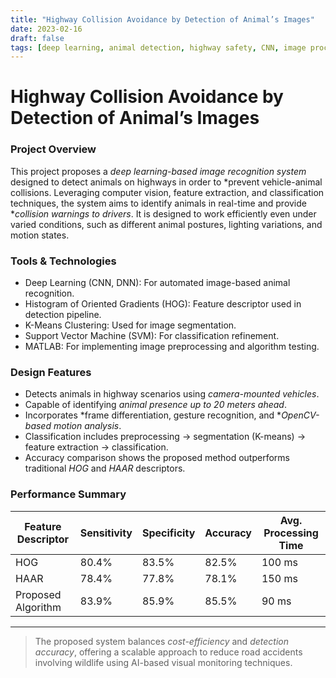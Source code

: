 ```yaml
---
title: "Highway Collision Avoidance by Detection of Animal’s Images"
date: 2023-02-16
draft: false
tags: [deep learning, animal detection, highway safety, CNN, image processing, computer vision]
---
```


Highway Collision Avoidance by Detection of Animal’s Images
============================================================

### Project Overview

This project proposes a *deep learning-based image recognition system* designed to detect animals on highways in order to *prevent vehicle-animal collisions. Leveraging computer vision, feature extraction, and classification techniques, the system aims to identify animals in real-time and provide **collision warnings to drivers*. It is designed to work efficiently even under varied conditions, such as different animal postures, lighting variations, and motion states.

### Tools & Technologies

- Deep Learning (CNN, DNN): For automated image-based animal recognition.
- Histogram of Oriented Gradients (HOG): Feature descriptor used in detection pipeline.
- K-Means Clustering: Used for image segmentation.
- Support Vector Machine (SVM): For classification refinement.
- MATLAB: For implementing image preprocessing and algorithm testing.

### Design Features

- Detects animals in highway scenarios using *camera-mounted vehicles*.
- Capable of identifying *animal presence up to 20 meters ahead*.
- Incorporates *frame differentiation, gesture recognition, and **OpenCV-based motion analysis*.
- Classification includes preprocessing → segmentation (K-means) → feature extraction → classification.
- Accuracy comparison shows the proposed method outperforms traditional *HOG* and *HAAR* descriptors.

### Performance Summary

| Feature Descriptor  | Sensitivity | Specificity | Accuracy | Avg. Processing Time |
|---------------------|-------------|-------------|----------|----------------------|
| HOG                 | 80.4%       | 83.5%       | 82.5%    | 100 ms               |
| HAAR                | 78.4%       | 77.8%       | 78.1%    | 150 ms               |
| Proposed Algorithm  | 83.9%       | 85.9%       | 85.5%    | 90 ms                |



---

> The proposed system balances *cost-efficiency* and *detection accuracy*, offering a scalable approach to reduce road accidents involving wildlife using AI-based visual monitoring techniques.